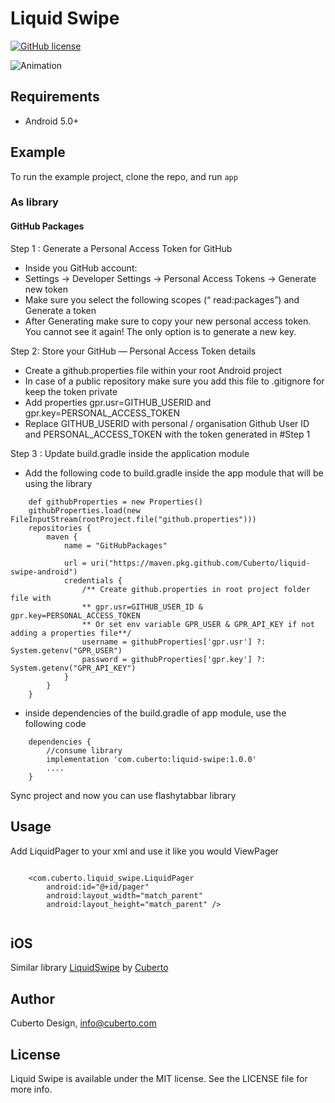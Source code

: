 # Liquid Swipe

[![GitHub license](https://img.shields.io/badge/license-MIT-lightgrey.svg)](https://raw.githubusercontent.com/Cuberto/flashy-tabbar-android/master/LICENSE)

![Animation](https://raw.githubusercontent.com/Cuberto/liquid-swipe/master/Screenshots/animation.gif)

## Requirements

- Android 5.0+

## Example

To run the example project, clone the repo, and run `app`

### As library

#### GitHub Packages

Step 1 : Generate a Personal Access Token for GitHub
- Inside you GitHub account:
- Settings -> Developer Settings -> Personal Access Tokens -> Generate new token
- Make sure you select the following scopes (“ read:packages”) and Generate a token
- After Generating make sure to copy your new personal access token. You cannot see it again! The only option is to generate a new key.

Step 2: Store your GitHub — Personal Access Token details
- Create a github.properties file within your root Android project
- In case of a public repository make sure you add this file to .gitignore for keep the token private
- Add properties gpr.usr=GITHUB_USERID and gpr.key=PERSONAL_ACCESS_TOKEN
- Replace GITHUB_USERID with personal / organisation Github User ID and PERSONAL_ACCESS_TOKEN with the token generated in #Step 1

Step 3 : Update build.gradle inside the application module
- Add the following code to build.gradle inside the app module that will be using the library
```
    def githubProperties = new Properties()
    githubProperties.load(new FileInputStream(rootProject.file("github.properties")))
    repositories {
        maven {
            name = "GitHubPackages"

            url = uri("https://maven.pkg.github.com/Cuberto/liquid-swipe-android")
            credentials {
                /** Create github.properties in root project folder file with     
                ** gpr.usr=GITHUB_USER_ID & gpr.key=PERSONAL_ACCESS_TOKEN 
                ** Or set env variable GPR_USER & GPR_API_KEY if not adding a properties file**/
                username = githubProperties['gpr.usr'] ?: System.getenv("GPR_USER")
                password = githubProperties['gpr.key'] ?: System.getenv("GPR_API_KEY")
            }
        }
    }
```
- inside dependencies of the build.gradle of app module, use the following code
```
    dependencies {
        //consume library
        implementation 'com.cuberto:liquid-swipe:1.0.0'
        ....
    }
```
Sync project and now you can use flashytabbar library

## Usage

Add LiquidPager to your xml and use it like you would ViewPager

```

    <com.cuberto.liquid_swipe.LiquidPager
        android:id="@+id/pager"
        android:layout_width="match_parent"
        android:layout_height="match_parent" />
        
```

## iOS

Similar library [LiquidSwipe](https://github.com/Cuberto/liquid-swipe) by [Cuberto](https://github.com/Cuberto)

## Author

Cuberto Design, info@cuberto.com

## License

Liquid Swipe is available under the MIT license. See the LICENSE file for more info.
